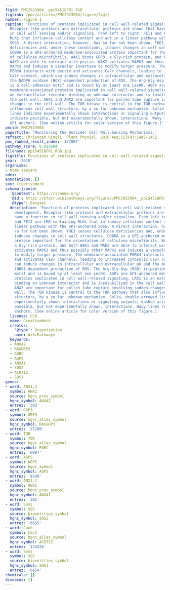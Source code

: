 ```yaml
---
figid: PMC2923904__pp154518F01_RGB
figlink: /pmc/articles/PMC2923904/figure/fig1/
number: Figure 1
caption: 'Functions of proteins implicated in cell wall-related signaling and development.
  Receptor-like proteins and extracellular proteins are shown that have a function
  in cell wall sensing and/or signaling. From left to right: FEI1 and FEI2 are LRR-containing
  RLKs that influence cellulose content and act in a linear pathway with the GPI-anchored
  SOS5. A direct interaction, however, has so far not been shown. THE1 senses cellulose
  deficiencies and, under these conditions, induces changes in cell wall structures.
  COBRA is a GPI-anchored membrane-associated protein important for the orientation
  of cellulose microfibrils. WAK1 binds GRP3, a Gly-rich protein, and both WAK1 and
  WAK2 are able to interact with pectin. WAK2 activates MAPK3 and thus possibly other
  MAPKs and induces a vacuolar invertase to modify turgor pressure. The membrane-associated
  PERK4 interacts with pectin and activates Ca2+ channels, leading to increased cytosolic
  Ca2+ content, which can induce changes in intracellular and extracellular pH and
  the NADPH oxidase (NOX)-dependent production of ROS. The Arg-Gly-Asp (RGD) tripeptide
  is a cell-adhesion motif and is bound by at least one LecRK. AGPs are GPI-anchored
  membrane-associated proteins implicated in cell wall-related signaling. LRX1 is
  an extracellular receptor binding an unknown interactor and is insolubilized in
  the cell wall. ANX1 and ANX2 are important for pollen tube rupture involving sudden
  changes in the cell wall. The TOR kinase is central to the TOR pathway that also
  influences cell wall structure, by a so far unknown mechanism. Solid, double-arrowed
  lines indicate experimentally shown interactions or signaling outputs; dashed arrows
  indicate possible, but not experimentally shown, interactions. Wavy lines represent
  GPI anchors. [See online article for color version of this figure.]'
pmcid: PMC2923904
papertitle: 'Monitoring the Outside: Cell Wall-Sensing Mechanisms.'
reftext: Christoph Ringli. Plant Physiol. 2010 Aug;153(4):1445-1452.
pmc_ranked_result_index: '137897'
pathway_score: 0.915594
filename: pp154518F01_RGB.jpg
figtitle: Functions of proteins implicated in cell wall-related signaling and development
year: '2010'
organisms:
- Homo sapiens
ndex: ''
annotations: []
seo: CreativeWork
schema-jsonld:
  '@context': https://schema.org/
  '@id': https://pfocr.wikipathways.org/figures/PMC2923904__pp154518F01_RGB.html
  '@type': Dataset
  description: 'Functions of proteins implicated in cell wall-related signaling and
    development. Receptor-like proteins and extracellular proteins are shown that
    have a function in cell wall sensing and/or signaling. From left to right: FEI1
    and FEI2 are LRR-containing RLKs that influence cellulose content and act in a
    linear pathway with the GPI-anchored SOS5. A direct interaction, however, has
    so far not been shown. THE1 senses cellulose deficiencies and, under these conditions,
    induces changes in cell wall structures. COBRA is a GPI-anchored membrane-associated
    protein important for the orientation of cellulose microfibrils. WAK1 binds GRP3,
    a Gly-rich protein, and both WAK1 and WAK2 are able to interact with pectin. WAK2
    activates MAPK3 and thus possibly other MAPKs and induces a vacuolar invertase
    to modify turgor pressure. The membrane-associated PERK4 interacts with pectin
    and activates Ca2+ channels, leading to increased cytosolic Ca2+ content, which
    can induce changes in intracellular and extracellular pH and the NADPH oxidase
    (NOX)-dependent production of ROS. The Arg-Gly-Asp (RGD) tripeptide is a cell-adhesion
    motif and is bound by at least one LecRK. AGPs are GPI-anchored membrane-associated
    proteins implicated in cell wall-related signaling. LRX1 is an extracellular receptor
    binding an unknown interactor and is insolubilized in the cell wall. ANX1 and
    ANX2 are important for pollen tube rupture involving sudden changes in the cell
    wall. The TOR kinase is central to the TOR pathway that also influences cell wall
    structure, by a so far unknown mechanism. Solid, double-arrowed lines indicate
    experimentally shown interactions or signaling outputs; dashed arrows indicate
    possible, but not experimentally shown, interactions. Wavy lines represent GPI
    anchors. [See online article for color version of this figure.]'
  license: CC0
  name: CreativeWork
  creator:
    '@type': Organization
    name: WikiPathways
  keywords:
  - ANXA2
  - RASGRP3
  - RORC
  - AGPS
  - ANXA1
  - SOS2
  - ACOT12
  - SOS1
genes:
- word: ANX1,2
  symbol: ANX2
  source: hgnc_prev_symbol
  hgnc_symbol: ANXA2
  entrez: '302'
- word: GRP3
  symbol: GRP3
  source: hgnc_alias_symbol
  hgnc_symbol: RASGRP3
  entrez: '25780'
- word: TOR
  symbol: TOR
  source: hgnc_alias_symbol
  hgnc_symbol: RORC
  entrez: '6097'
- word: AGPS
  symbol: AGPS
  source: hgnc_symbol
  hgnc_symbol: AGPS
  entrez: '8540'
- word: ANX1,2
  symbol: ANX1
  source: hgnc_prev_symbol
  hgnc_symbol: ANXA1
  entrez: '301'
- word: Soss
  symbol: SOS
  source: bioentities_symbol
  hgnc_symbol: SOS2
  entrez: '6655'
- word: Cach
  symbol: Cach
  source: hgnc_alias_symbol
  hgnc_symbol: ACOT12
  entrez: '134526'
- word: Soss
  symbol: SOS
  source: bioentities_symbol
  hgnc_symbol: SOS1
  entrez: '6654'
chemicals: []
diseases: []
---
```

